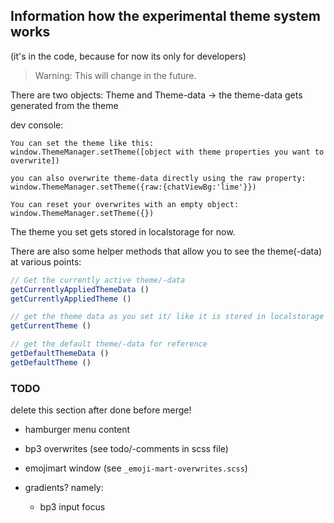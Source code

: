 ## Information how the experimental theme system works
(it's in the code, because for now its only for developers)
> Warning: This will change in the future.


There are two objects: Theme and Theme-data -> the theme-data gets generated from the theme


dev console:
```
You can set the theme like this:
window.ThemeManager.setTheme([object with theme properties you want to overwrite])

you can also overwrite theme-data directly using the raw property:
window.ThemeManager.setTheme({raw:{chatViewBg:'lime'}})

You can reset your overwrites with an empty object:
window.ThemeManager.setTheme({})
```

The theme you set gets stored in localstorage for now.

There are also some helper methods that allow you to see the theme(-data) at various points:

```js
// Get the currently active theme/-data
getCurrentlyAppliedThemeData ()
getCurrentlyAppliedTheme ()

// get the theme data as you set it/ like it is stored in localstorage
getCurrentTheme ()

// get the default theme/-data for reference
getDefaultThemeData ()
getDefaultTheme ()
```


### TODO
delete this section after done before merge!

- hamburger menu content
- bp3 overwrites (see todo/-comments in scss file)
- emojimart window (see `_emoji-mart-overwrites.scss`)

- gradients? namely:
    - bp3 input focus